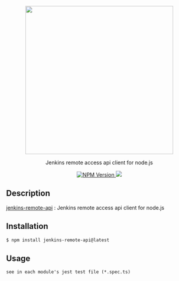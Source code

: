<p align="center">
  <a href="http://nestjs.com/" target="blank"><img width="400" src="https://www.jenkins.io/images/jenkins-logo-title.svg"></a>
</p>

[circleci-image]: https://img.shields.io/circleci/build/github/nestjs/nest/master?token=abc123def456

[circleci-url]: https://circleci.com/gh/nestjs/nest

<p align="center">Jenkins remote access api client for node.js</p>
<p align="center">
    <a href="https://www.npmjs.com/~jenkins-remote-api" target="_blank">
        <img src="https://img.shields.io/npm/v/@nestjs/core.svg" alt="NPM Version" />
    </a>
    <img src="https://img.shields.io/badge/coverage-%3E80%25-green"/>
</p>

## Description

[jenkins-remote-api](https://github.com/raye-deng/jenkins-remote-api) : Jenkins remote access api client for node.js

## Installation

```bash
$ npm install jenkins-remote-api@latest
```

## Usage
    see in each module's jest test file (*.spec.ts)